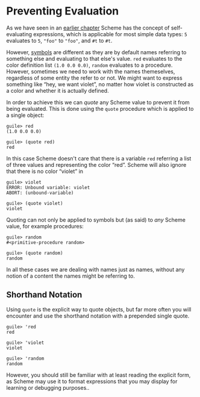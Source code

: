 # Preventing Evaluation

As we have seen in an [earlier chapter](../expressions.html) Scheme has the
concept of self-evaluating expressions, which is applicable for most simple data
types: `5` evaluates to `5`, `"foo"` to `"foo"`, and `#t` to `#t`.

However, [symbols](data-types/symbols.html) are different as they are by default
names referring to something else and evaluating to that else's value. `red`
evaluates to the color definition list `(1.0 0.0 0.0)`, `random` evaluates to a
procedure.  However, sometimes we need to work with the names themeselves,
regardless of some entity the refer to or not. We might want to express
something like “hey, we want violet”, no matter how violet is constructed as a
color and whether it is actually defined.

In order to achieve this we can *quote* any Scheme value to prevent it from
being evaluated.  This is done using the `quote` procedure which is applied to a
single object:

```
guile> red
(1.0 0.0 0.0)

guile> (quote red)
red
```

In this case Scheme doesn't care that there is a variable `red` referring a list
of three values and representing the color “red”.  Scheme will also ignore that
there is no color “violet” in

```
guile> violet
ERROR: Unbound variable: violet
ABORT: (unbound-variable)

guile> (quote violet)
violet
```

Quoting can not only be applied to symbols but (as said) to *any* Scheme value,
for example procedures:

```
guile> random
#<primitive-procedure random>

guile> (quote random)
random
```

In all these cases we are dealing with names just as names, without any notion
of a content the names might be referring to.

## Shorthand Notation

Using `quote` is the explicit way to quote objects, but far more often you will
encounter and use the shorthand notation with a prepended single quote.

```
guile> 'red
red

guile> 'violet
violet

guile> 'random
random
```

However, you should still be familiar with at least reading the explicit form,
as Scheme may use it to format expressions that you may display for learning or
debugging purposes..
